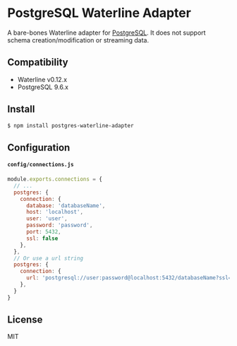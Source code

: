 # PostgreSQL Waterline Adapter

A bare-bones Waterline adapter for [PostgreSQL](http://www.postgresql.org/). It does not support schema creation/modification or streaming data.

## Compatibility
- Waterline v0.12.x
- PostgreSQL 9.6.x

## Install

```sh
$ npm install postgres-waterline-adapter
```

## Configuration

#### `config/connections.js`

```js
module.exports.connections = {
  // ...
  postgres: {
    connection: {
      database: 'databaseName',
      host: 'localhost',
      user: 'user',
      password: 'password',
      port: 5432,
      ssl: false
    },
  },
  // Or use a url string
  postgres: {
    connection: {
      url: 'postgresql://user:password@localhost:5432/databaseName?ssl=false',
    },
  }
}
```

## License
MIT

